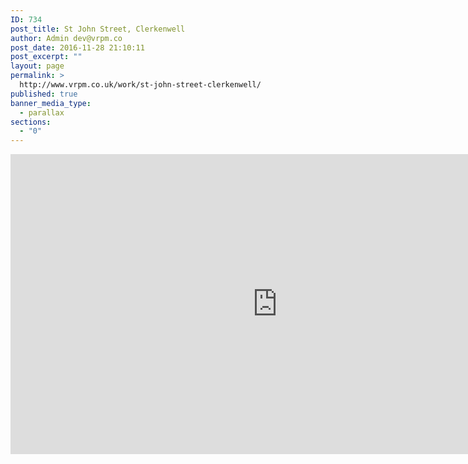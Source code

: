 ```yaml
---
ID: 734
post_title: St John Street, Clerkenwell
author: Admin dev@vrpm.co
post_date: 2016-11-28 21:10:11
post_excerpt: ""
layout: page
permalink: >
  http://www.vrpm.co.uk/work/st-john-street-clerkenwell/
published: true
banner_media_type:
  - parallax
sections:
  - "0"
---
```

<iframe src="https://my.matterport.com/show/?m=HkunmoH8UAo" width="853" height="480" frameborder="0" allowfullscreen="allowfullscreen"></iframe>